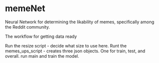 # memeNet
Neural Network for determining the likability of memes, specifically among the Reddit community.

The workflow for getting data ready

Run the resize script - decide what size to use here.
Runt the memes_ups_script - creates three json objects. One for train, test, and overall.
run main and train the model.
